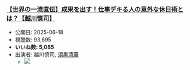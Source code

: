 ### [【世界の一流直伝】成果を出す！仕事デキる人の意外な休日術とは？【越川慎司】](https://www.youtube.com/watch?v=wxSh49pqD78)
-   公開日: 2025-06-18
-   視聴数: 93,695
-   **いいね数: 5,085**
-   出演者: 越川慎司, [須黒清華](/rehacq_fan/people/須黒清華 "wikilink")
    - [![](https://img.youtube.com/vi/wxSh49pqD78/hqdefault.jpg)](https://www.youtube.com/watch?v=wxSh49pqD78)
